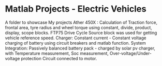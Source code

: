 # Matlab Projects - Electric Vehicles
A folder to showcase My projects 
Ather 450X : Calculation of Traction force, frontal area, tyre radius and wheel torque using constant, divide, product, display, scope blocks. FTP75 Drive Cycle Source block was used for getting vehicle reference speed.
Charger: Constant current - Constant voltage charging of battery using circuit breakers and matlab function.
System Integration: Passively balanced battery pack - charged by solar pv charger, with Temperature measurement, Soc measurement, Over-voltage/Under-voltage protection Circuit connected to motor.
